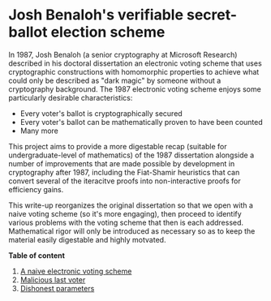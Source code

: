 # Josh Benaloh's verifiable secret-ballot election scheme
In 1987, Josh Benaloh (a senior cryptography at Microsoft Research) described in his doctoral dissertation an electronic voting scheme that uses cryptographic constructions with homomorphic properties to achieve what could only be described as "dark magic" by someone without a cryptography background. The 1987 electronic voting scheme enjoys some particularly desirable characteristics:

- Every voter's ballot is cryptographically secured
- Every voter's ballot can be mathematically proven to have been counted
- Many more

This project aims to provide a more digestable recap (suitable for undergraduate-level of mathematics) of the 1987 dissertation alongside a number of improvements that are made possible by development in cryptography after 1987, including the Fiat-Shamir heuristics that can convert several of the iteracitve proofs into non-interactive proofs for efficiency gains.

This write-up reorganizes the original dissertation so that we open with a naive voting scheme (so it's more engaging), then proceed to identify various problems with the voting scheme that then is each addressed. Mathematical rigor will only be introduced as necessary so as to keep the material easily digestable and highly motvated.

**Table of content**

1. [A naive electronic voting scheme](./01-naive-election.md)
2. [Malicious last voter](./02-r-th-residue-proof.md)
3. [Dishonest parameters](./03-consonant-parameters.md)